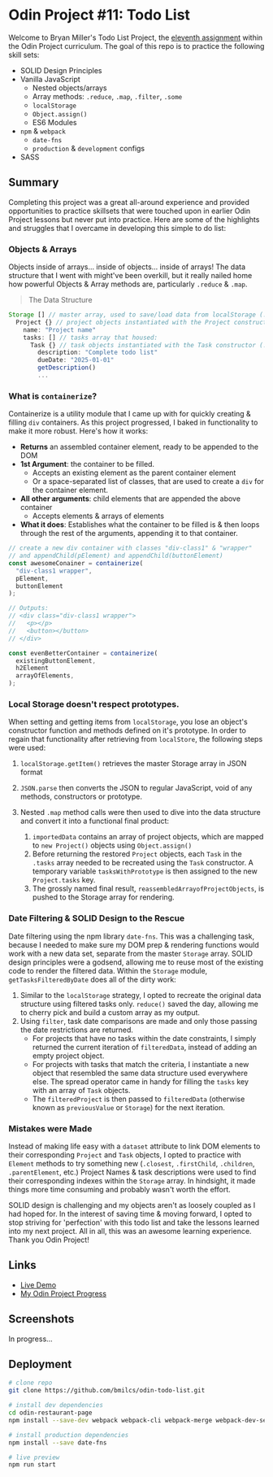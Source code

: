 # Odin Project #11: Todo List

Welcome to Bryan Miller's Todo List Project, the [eleventh assignment](https://www.theodinproject.com/lessons/node-path-javascript-todo-list) within the Odin Project curriculum. The goal of this repo is to practice the following skill sets:

- SOLID Design Principles
- Vanilla JavaScript
  - Nested objects/arrays
  - Array methods: `.reduce`, `.map`, `.filter`, `.some`
  - `localStorage`
  - `Object.assign()`
  - ES6 Modules
- `npm` & `webpack`
  - `date-fns`
  - `production` & `development` configs
- SASS

## Summary

Completing this project was a great all-around experience and provided opportunities to practice skillsets that were touched upon in earlier Odin Project lessons but never put into practice. Here are some of the highlights and struggles that I overcame in developing this simple to do list:

### Objects & Arrays

Objects inside of arrays... inside of objects... inside of arrays! The data structure that I went with might've been overkill, but it really nailed home how powerful Objects & Array methods are, particularly `.reduce` & `.map`.

> The Data Structure

```js
Storage [] // master array, used to save/load data from localStorage (./modules/storage.js)
  Project {} // project objects instantiated with the Project constructor (./modules/project.js)
    name: "Project name"
    tasks: [] // tasks array that housed:
      Task {} // task objects instantiated with the Task constructor (./modules/task.js)
        description: "Complete todo list"
        dueDate: "2025-01-01"
        getDescription()
        ...
```

### What is `containerize`?

Containerize is a utility module that I came up with for quickly creating & filling `div` containers. As this project progressed, I baked in functionality to make it more robust. Here's how it works:

- **Returns** an assembled container element, ready to be appended to the DOM
- **1st Argument**: the container to be filled.
  - Accepts an existing element as the parent container element
  - Or a space-separated list of classes, that are used to create a `div` for the container element.
- **All other arguments**: child elements that are appended the above container
  - Accepts elements & arrays of elements
- **What it does**: Establishes what the container to be filled is & then loops through the rest of the arguments, appending it to that container.

```js
// create a new div container with classes "div-class1" & "wrapper"
// and appendChild(pElement) and appendChild(buttonElement)
const awesomeConainer = containerize(
  "div-class1 wrapper",
  pElement,
  buttonElement
);

// Outputs:
// <div class="div-class1 wrapper">
//   <p></p>
//   <button></button>
// </div>

const evenBetterContainer = containerize(
  existingButtonElement,
  h2Element
  arrayOfElements,
);
```

### Local Storage doesn't respect prototypes.

When setting and getting items from `localStorage`, you lose an object's constructor function and methods defined on it's prototype. In order to regain that functionality after retrieving from `localStore`, the following steps were used:

1.  `localStorage.getItem()` retrieves the master Storage array in JSON format
2.  `JSON.parse` then converts the JSON to regular JavaScript, void of any methods, constructors or prototype.
3.  Nested `.map` method calls were then used to dive into the data structure and convert it into a functional final product:

    1. `importedData` contains an array of project objects, which are mapped to `new Project()` objects using `Object.assign()`
    2. Before returning the restored `Project` objects, each `Task` in the `.tasks` array needed to be recreated using the `Task` constructor. A temporary variable `tasksWithPrototype` is then assigned to the new `Project.tasks` key.
    3. The grossly named final result, `reassembledArrayofProjectObjects`, is pushed to the Storage array for rendering.

### Date Filtering & SOLID Design to the Rescue

Date filtering using the npm library `date-fns`. This was a challenging task, because I needed to make sure my DOM prep & rendering functions would work with a new data set, separate from the master `Storage` array. SOLID design principles were a godsend, allowing me to reuse most of the existing code to render the filtered data. Within the `Storage` module, `getTasksFilteredByDate` does all of the dirty work:

1.  Similar to the `localStorage` strategy, I opted to recreate the original data structure using filtered tasks only. `reduce()` saved the day, allowing me to cherry pick and build a custom array as my output.
2.  Using `filter`, task date comparisons are made and only those passing the date restrictions are returned.
    - For projects that have no tasks within the date constraints, I simply returned the current iteration of `filteredData`, instead of adding an empty project object.
    - For projects with tasks that match the criteria, I instantiate a new object that resembled the same data structure used everywhere else. The spread operator came in handy for filling the `tasks` key with an array of `Task` objects.
    - The `filteredProject` is then passed to `filteredData` (otherwise known as `previousValue` or `Storage`) for the next iteration.

### Mistakes were Made

Instead of making life easy with a `dataset` attribute to link DOM elements to their corresponding `Project` and `Task` objects, I opted to practice with `Element` methods to try something new (`.closest`, `.firstChild`, `.children`, `.parentElement`, etc.) Project Names & task descriptions were used to find their corresponding indexes within the `Storage` array. In hindsight, it made things more time consuming and probably wasn't worth the effort.

SOLID design is challenging and my objects aren't as loosely coupled as I had hoped for. In the interest of saving time & moving forward, I opted to stop striving for 'perfection' with this todo list and take the lessons learned into my next project. All in all, this was an awesome learning experience. Thank you Odin Project!

## Links

- [Live Demo](https://bmilcs.github.io/odin-todo-list/)
- [My Odin Project Progress](https://github.com/bmilcs/odin-project)

## Screenshots

In progress...

## Deployment

```sh
# clone repo
git clone https://github.com/bmilcs/odin-todo-list.git

# install dev dependencies
cd odin-restaurant-page
npm install --save-dev webpack webpack-cli webpack-merge webpack-dev-server html-webpack-plugin style-loader css-loader sass-loader sass

# install production dependencies
npm install --save date-fns

# live preview
npm run start
```
